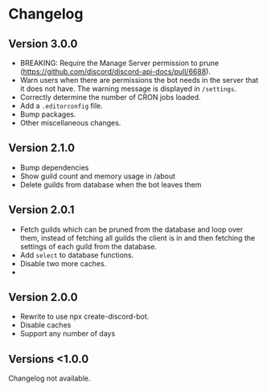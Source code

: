 # Changelog

## Version 3.0.0
- BREAKING: Require the Manage Server permission to prune (https://github.com/discord/discord-api-docs/pull/6688).
- Warn users when there are permissions the bot needs in the server that it does not have. The warning message is displayed in `/settings`.
- Correctly determine the number of CRON jobs loaded.
- Add a `.editorconfig` file.
- Bump packages.
- Other miscellaneous changes.

## Version 2.1.0
- Bump dependencies
- Show guild count and memory usage in /about
- Delete guilds from database when the bot leaves them

## Version 2.0.1
- Fetch guilds which can be pruned from the database and loop over them, instead of fetching all guilds the client is in and then fetching the settings of each guild from the database.
- Add `select` to database functions.
- Disable two more caches.
- 

## Version 2.0.0
- Rewrite to use npx create-discord-bot.
- Disable caches
- Support any number of days

## Versions <1.0.0
Changelog not available.
